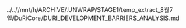 ../..//mnt/h/ARCHIVE/.UNWRAP/STAGE1/temp_extract_8월7일/DuRiCore/DURI_DEVELOPMENT_BARRIERS_ANALYSIS.md